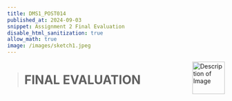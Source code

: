 ```yaml
---
title: DMS1_POST014
published_at: 2024-09-03
snippet: Assignment 2 Final Evaluation
disable_html_sanitization: true
allow_math: true
image: /images/sketch1.jpeg
---
```


<img src="https://www.hardjewelry.com/cdn/shop/files/ezgif.com-gif-maker_3.gif?v=1649272041" alt="Description of Image" style="float:right; margin-left:20px; width:75px; height:auto;">

># **FINAL EVALUATION**

